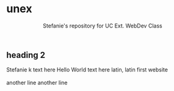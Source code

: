 # unex
<!DOCTYPE html>
<html>
<head>
	<title>Stefanie's repository for UC Ext. WebDev Class</title>
</head>

<header>Stefanie's repository for UC Ext. WebDev Class</header>
<h2>heading 2</h2>
<body>
Stefanie
k
text here
Hello World
text
here
latin, latin
first website
<br>
<br>
another line
another line
</body>
</html>